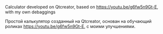 Calculator developed on Qtcreator, based on https://youtu.be/g6fw5n9Gt-E, with my own debaggings

Простой калькулятор созданный на Qtcreator, основан на обучающий роликах https://youtu.be/g6fw5n9Gt-E, с моими улучшениями.
